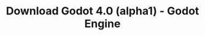 ---
# Generated by /tools/generators/src/download_archive_generator !!! do not edit by hand !!!
title: 'Download Godot 4.0 (alpha1) - Godot Engine'
type: 'download/archive'
name: '4.0'
flavor: 'alpha1'
release_date: '2022-01-24T03:00:00-00:00'
release_notes: 'article/dev-snapshot-godot-4-0-alpha-1/'
primaryPlatforms:
  - 'android.apk'
  - 'linux.64'
  - 'macos.universal'
  - 'windows.64'
  - 'web'
  - 'templates'
links:
  android.apk:
    name: 'android.apk'
    title: 'Android'
    caption: 'Universal APK (ARM64 + ARMv7 + x86_64 + x86)'
    tags:
      - 'APK download'
      - 'ARM64/v7'
      - 'x86 (64 & 32 bit)'
    hosts:
      github_builds:
        regular: 'https://github.com/godotengine/godot-builds/releases/download/4.0-alpha1/Godot_v4.0-alpha1_android_editor.apk'
        mono: '#'
      github:
        regular: 'https://github.com/godotengine/godot/releases/download/4.0-alpha1/Godot_v4.0-alpha1_android_editor.apk'
        mono: '#'
  linux.64:
    name: 'linux.64'
    title: 'Linux'
    caption: 'Standard (x86_64)'
    tags:
      - '64 bit'
    hosts:
      github_builds:
        regular: 'https://github.com/godotengine/godot-builds/releases/download/4.0-alpha1/Godot_v4.0-alpha1_linux.x86_64.zip'
        mono: 'https://github.com/godotengine/godot-builds/releases/download/4.0-alpha1/Godot_v4.0-alpha1_mono_linux_x86_64.zip'
      github:
        regular: 'https://github.com/godotengine/godot/releases/download/4.0-alpha1/Godot_v4.0-alpha1_linux.x86_64.zip'
        mono: 'https://github.com/godotengine/godot/releases/download/4.0-alpha1/Godot_v4.0-alpha1_mono_linux_x86_64.zip'
  macos.universal:
    name: 'macos.universal'
    title: 'macOS'
    caption: 'Universal (x86_64 + Apple Silicon)'
    tags:
      - 'Intel/Apple Silicon'
      - '64 bit'
    hosts:
      github_builds:
        regular: 'https://github.com/godotengine/godot-builds/releases/download/4.0-alpha1/Godot_v4.0-alpha1_macos.universal.zip'
        mono: 'https://github.com/godotengine/godot-builds/releases/download/4.0-alpha1/Godot_v4.0-alpha1_mono_macos.universal.zip'
      github:
        regular: 'https://github.com/godotengine/godot/releases/download/4.0-alpha1/Godot_v4.0-alpha1_macos.universal.zip'
        mono: 'https://github.com/godotengine/godot/releases/download/4.0-alpha1/Godot_v4.0-alpha1_mono_macos.universal.zip'
  windows.64:
    name: 'windows.64'
    title: 'Windows'
    caption: 'Standard (x86_64)'
    tags:
      - '64 bit'
    hosts:
      github_builds:
        regular: 'https://github.com/godotengine/godot-builds/releases/download/4.0-alpha1/Godot_v4.0-alpha1_win64.exe.zip'
        mono: 'https://github.com/godotengine/godot-builds/releases/download/4.0-alpha1/Godot_v4.0-alpha1_mono_win64.zip'
      github:
        regular: 'https://github.com/godotengine/godot/releases/download/4.0-alpha1/Godot_v4.0-alpha1_win64.exe.zip'
        mono: 'https://github.com/godotengine/godot/releases/download/4.0-alpha1/Godot_v4.0-alpha1_mono_win64.zip'
  web:
    name: 'web'
    title: 'Web editor'
    caption: ''
    tags:
      - 'Self-hosted'
      - 'Cross-platform'
    hosts:
      github_builds:
        regular: 'https://github.com/godotengine/godot-builds/releases/download/4.0-alpha1/Godot_v4.0-alpha1_web_editor.zip'
        mono: '#'
      github:
        regular: 'https://github.com/godotengine/godot/releases/download/4.0-alpha1/Godot_v4.0-alpha1_web_editor.zip'
        mono: '#'
  linux.arm64:
    name: 'linux.arm64'
    title: 'Linux'
    caption: 'Standard (ARM64)'
    tags:
      - 'ARM64'
      - '64 bit'
    hosts:
      github_builds:
        regular: 'https://github.com/godotengine/godot-builds/releases/download/4.0-alpha1/Godot_v4.0-alpha1_linux.arm64.zip'
        mono: 'https://github.com/godotengine/godot-builds/releases/download/4.0-alpha1/Godot_v4.0-alpha1_mono_linux_arm64.zip'
      github:
        regular: 'https://github.com/godotengine/godot/releases/download/4.0-alpha1/Godot_v4.0-alpha1_linux.arm64.zip'
        mono: 'https://github.com/godotengine/godot/releases/download/4.0-alpha1/Godot_v4.0-alpha1_mono_linux_arm64.zip'
  linux.32:
    name: 'linux.32'
    title: 'Linux'
    caption: 'Standard (x86)'
    tags:
      - '32 bit'
    hosts:
      github_builds:
        regular: 'https://github.com/godotengine/godot-builds/releases/download/4.0-alpha1/Godot_v4.0-alpha1_linux.x86_32.zip'
        mono: 'https://github.com/godotengine/godot-builds/releases/download/4.0-alpha1/Godot_v4.0-alpha1_mono_linux_x86_32.zip'
      github:
        regular: 'https://github.com/godotengine/godot/releases/download/4.0-alpha1/Godot_v4.0-alpha1_linux.x86_32.zip'
        mono: 'https://github.com/godotengine/godot/releases/download/4.0-alpha1/Godot_v4.0-alpha1_mono_linux_x86_32.zip'
  linux.arm32:
    name: 'linux.arm32'
    title: 'Linux'
    caption: 'Standard (ARM32)'
    tags:
      - 'ARM32'
      - '32 bit'
    hosts:
      github_builds:
        regular: 'https://github.com/godotengine/godot-builds/releases/download/4.0-alpha1/Godot_v4.0-alpha1_linux.arm32.zip'
        mono: 'https://github.com/godotengine/godot-builds/releases/download/4.0-alpha1/Godot_v4.0-alpha1_mono_linux_arm32.zip'
      github:
        regular: 'https://github.com/godotengine/godot/releases/download/4.0-alpha1/Godot_v4.0-alpha1_linux.arm32.zip'
        mono: 'https://github.com/godotengine/godot/releases/download/4.0-alpha1/Godot_v4.0-alpha1_mono_linux_arm32.zip'
  windows.32:
    name: 'windows.32'
    title: 'Windows'
    caption: 'Standard (x86)'
    tags:
      - '32 bit'
    hosts:
      github_builds:
        regular: 'https://github.com/godotengine/godot-builds/releases/download/4.0-alpha1/Godot_v4.0-alpha1_win32.exe.zip'
        mono: 'https://github.com/godotengine/godot-builds/releases/download/4.0-alpha1/Godot_v4.0-alpha1_mono_win32.zip'
      github:
        regular: 'https://github.com/godotengine/godot/releases/download/4.0-alpha1/Godot_v4.0-alpha1_win32.exe.zip'
        mono: 'https://github.com/godotengine/godot/releases/download/4.0-alpha1/Godot_v4.0-alpha1_mono_win32.zip'
  aar_library:
    name: 'aar_library'
    title: 'AAR library'
    caption: ''
    tags:
      - 'Android plugins'
      - 'Java'
      - 'Kotlin'
    hosts:
      github_builds:
        regular: 'https://github.com/godotengine/godot-builds/releases/download/4.0-alpha1/godot-lib.4.0.alpha1.template_release.aar'
        mono: '#'
      github:
        regular: 'https://github.com/godotengine/godot/releases/download/4.0-alpha1/godot-lib.4.0.alpha1.template_release.aar'
        mono: '#'
  templates:
    name: 'templates'
    title: 'Export templates'
    caption: ''
    tags:
      - 'Used to export your games to all supported platforms'
    hosts:
      github_builds:
        regular: 'https://github.com/godotengine/godot-builds/releases/download/4.0-alpha1/Godot_v4.0-alpha1_export_templates.tpz'
        mono: 'https://github.com/godotengine/godot-builds/releases/download/4.0-alpha1/Godot_v4.0-alpha1_mono_export_templates.tpz'
      github:
        regular: 'https://github.com/godotengine/godot/releases/download/4.0-alpha1/Godot_v4.0-alpha1_export_templates.tpz'
        mono: 'https://github.com/godotengine/godot/releases/download/4.0-alpha1/Godot_v4.0-alpha1_mono_export_templates.tpz'
---